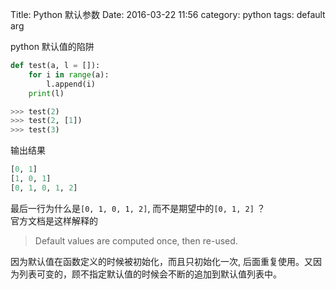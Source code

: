 Title: Python 默认参数
Date: 2016-03-22 11:56
category: python
tags: default arg

python 默认值的陷阱

```python
def test(a, l = []):
    for i in range(a):
        l.append(i)
    print(l)
```
```python
>>> test(2)
>>> test(2, [1])
>>> test(3)
```
输出结果
```python
[0, 1]
[1, 0, 1]
[0, 1, 0, 1, 2]
```

最后一行为什么是`[0, 1, 0, 1, 2]`, 而不是期望中的`[0, 1, 2]` ？<br>
官方文档是这样解释的
> Default values are computed once, then re-used.

因为默认值在函数定义的时候被初始化，而且只初始化一次, 后面重复使用。又因为列表可变的，顾不指定默认值的时候会不断的追加到默认值列表中。
